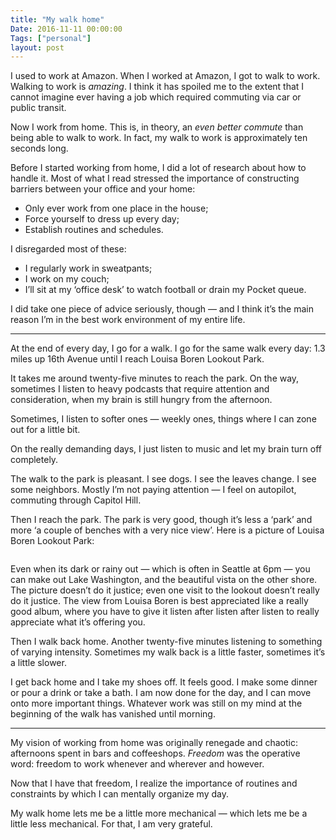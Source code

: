 ```yaml
---
title: "My walk home"
Date: 2016-11-11 00:00:00
Tags: ["personal"]
layout: post
---
```


<p>I used to work at Amazon.  When I worked at Amazon, I got to walk to work.  Walking to work is <em>amazing</em>.  I think it has spoiled me to the extent that I cannot imagine ever having a job which required commuting via car or public transit.</p>


<p>Now I work from home.  This is, in theory, an <em>even better commute</em> than being able to walk to work.  In fact, my walk to work is approximately ten seconds long.</p>


<p>Before I started working from home, I did a lot of research about how to handle it.  Most of what I read stressed the importance of constructing barriers between your office and your home:</p>


<ul>
<li>Only ever work from one place in the house;</li>
<li>Force yourself to dress up every day;</li>
<li>Establish routines and schedules.</li>
</ul>


<p>I disregarded most of these:</p>


<ul>
<li>I regularly work in sweatpants;</li>
<li>I work on my couch;</li>
<li>I’ll sit at my ‘office desk’ to watch football or drain my Pocket queue.</li>
</ul>


<p>I did take one piece of advice seriously, though — and I think it’s the main reason I’m in the best work environment of my entire life.</p>


<hr/>


<p>At the end of every day, I go for a walk.  I go for the same walk every day: 1.3 miles up 16th Avenue until I reach Louisa Boren Lookout Park.</p>


<p>It takes me around twenty-five minutes to reach the park.  On the way, sometimes I listen to heavy podcasts that require attention and consideration, when my brain is still hungry from the afternoon.</p>


<p>Sometimes, I listen to softer ones — weekly ones, things where I can zone out for a little bit.</p>


<p>On the really demanding days, I just listen to music and let my brain turn off completely.</p>


<p>The walk to the park is pleasant.  I see dogs.  I see the leaves change.  I see some neighbors.  Mostly I’m not paying attention — I feel on autopilot, commuting through Capitol Hill.</p>


<p>Then I reach the park.  The park is very good, though it’s less a ‘park’ and more ‘a couple of benches with a very nice view’.  Here is a picture of Louisa Boren Lookout Park:</p>


<p><img alt="" src="https://vanosslife.files.wordpress.com/2009/11/boren-lookout1.jpg"/></p>


<p>Even when its dark or rainy out — which is often in Seattle at 6pm — you can make out Lake Washington, and the beautiful vista on the other shore.  The picture doesn’t do it justice; even one visit to the lookout doesn’t really do it justice.  The view from Louisa Boren is best appreciated like a really good album, where you have to give it listen after listen after listen to really appreciate what it’s offering you.</p>


<p>Then I walk back home.  Another twenty-five minutes listening to something of varying intensity. Sometimes my walk back is a little faster, sometimes it’s a little slower.</p>


<p>I get back home and I take my shoes off.  It feels good.  I make some dinner or pour a drink or take a bath.  I am now done for the day, and I can move onto more important things.  Whatever work was still on my mind at the beginning of the walk has vanished until morning.</p>


<hr/>


<p>My vision of working from home was originally renegade and chaotic: afternoons spent in bars and coffeeshops.  <em>Freedom</em> was the operative word: freedom to work whenever and wherever and however.</p>


<p>Now that I have that freedom, I realize the importance of routines and constraints by which I can mentally organize my day.</p>


<p>My walk home lets me be a little more mechanical — which lets me be a little less mechanical.  For that, I am very grateful.</p>
	